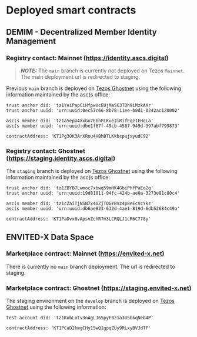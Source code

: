 # Deployed smart contracts

## DEMIM - Decentralized Member Identity Management

### Registry contact: Mainnet (https://identity.ascs.digital)

> **_NOTE:_** The `main` branch is currently not deployed on Tezos `Mainnet`. The main deployment url is redirected to staging.

Previous `main` branch is deployed on [Tezos Ghostnet](https://better-call.dev/ghostnet/KT1Pg3QK3ArXRou4HBhBTLKkbcpujsyudC92) using the following information maintained by the asc(s office:

```text
trust anchor did: 'tz1YeiPapCiHfpwVcEUjMaSC3TDh9iMzkAKr'
trust anchor uuid: 'urn:uuid:0ec57c66-8b78-11ee-b9d1-0242ac120002'

asc(s member did: 'tz1a5epU4XxGu7EbnFLKueJiRifEqz1EHqLa'
asc(s member uuid: 'urn:uuid:dbe1f67f-49cb-4587-949d-397abf799873'

contractAddress: 'KT1Pg3QK3ArXRou4HBhBTLKkbcpujsyudC92'
```

### Registry contact: Ghostnet (https://staging.identity.ascs.digital)

The `staging` branch is deployed on [Tezos Ghostnet](https://better-call.dev/ghostnet/KT1FLSSRYNxGM3WSrhvFgwvm1opZC8Q23WFE/operations) using the following information maintained by the asc(s office:

```text
trust anchor did: 'tz1ZBYB7Lwmoc7xbwq59mHK4GbiPhfPaEo2g'
trust anchor uuid: 'urn:uuid:19d81011-94fc-424b-ae0a-3273e81c80c4'

asc(s member did: 'tz1cZaiTjNSN7x4VZjTQGYBVz4p8eEcVcYkz'
asc(s member uuid: 'urn:uuid:db6ae823-632d-4ae1-819d-6db52684c49a'

contractAddress: 'KT1PaDvx6vApsvZchR7m3LCRQLJ1cR6C778y'
```

## ENVITED-X Data Space

### Marketplace contract: Mainnet (https://envited-x.net)

There is currently no `main` branch deployment. The url is redirected to staging.

### Marketplace contract: Ghostnet (https://staging.envited-x.net)

The staging environment on the `develop` branch is deployed on [Tezos Ghostnet](https://better-call.dev/ghostnet/KT1PCaD2kmgCHy15wQ1gpqZUy9RLxyBVJdTF/operations) using the following information:

```text
test account did: 'tz1KobLotv3nAgLJ65pyF8z1a3USbkqNeb4P'

contractAddress: 'KT1PCaD2kmgCHy15wQ1gpqZUy9RLxyBVJdTF'
```
